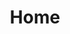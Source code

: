 ---
layout: layouts/home.njk
title: Home
metaTitle: Frontend 2020 Home Page
metaDesc: A descripion here please
socialImage: /static/images/feconf-logo.png
---